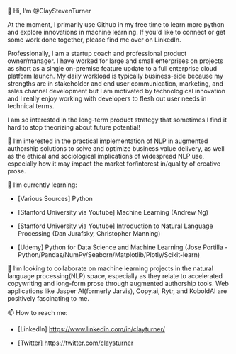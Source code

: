👋 Hi, I’m @ClayStevenTurner

At the moment, I primarily use Github in my free time to learn more python and explore innovations in machine learning. If you'd like to connect or get some work done together, please find me over on LinkedIn. 

Professionally, I am a startup coach and professional product owner/manager. I have worked for large and small enterprises on projects as short as a single on-premise feature update to a full enterprise cloud platform launch. My daily workload is typically business-side because my strengths are in stakeholder and end user communication, marketing, and sales channel development but I am motivated by technological innovation and I really enjoy working with developers to flesh out user needs in technical terms. 

I am so interested in the long-term product strategy that sometimes I find it hard to stop theorizing about future potential!
   
👀 I’m interested in the practical implementation of NLP in augmented authorship solutions to solve and optimize business value delivery, as well as the ethical and sociological implications of widespread NLP use, especially how it may impact the market for/interest in/quality of creative prose.

🌱 I’m currently learning:

-	[Various Sources] Python

-	[Stanford University via Youtube] Machine Learning (Andrew Ng)

-	[Stanford University via Youtube] Introduction to Natural Language Processing (Dan Jurafsky, Christopher Manning)

-	[Udemy] Python for Data Science and Machine Learning (Jose Portilla - Python/Pandas/NumPy/Seaborn/Matplotlib/Plotly/Scikit-learn)

💞️ I’m looking to collaborate on machine learning projects in the natural language processing(NLP) space, especially as they relate to accelerated copywriting and long-form prose through augmented authorship tools. Web applications like Jasper AI(formerly Jarvis), Copy.ai, Rytr, and KoboldAI are positively fascinating to me.

📫 How to reach me: 

-	[LinkedIn] https://www.linkedin.com/in/clayturner/

-	[Twitter] https://twitter.com/claysturner


<!---
ClayStevenTurner/ClayStevenTurner is a ✨ special ✨ repository because its `README.md` (this file) appears on your GitHub profile.
You can click the Preview link to take a look at your changes.
--->
